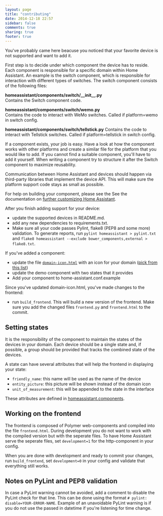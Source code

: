 ```yaml
---
layout: page
title: "contributing"
date: 2014-12-18 22:57
sidebar: false
comments: true
sharing: true
footer: true
---
```


You've probably came here beacuse you noticed that your favorite device is not supported and want to add it.

First step is to decide under which component the device has to reside. Each component is responsible for a specific domain within Home Assistant. An example is the switch component, which is responsible for interaction with different types of switches. The switch component consists of the following files:

**homeassistant/components/switch/\_\_init\_\_.py**<br />
Contains the Switch component code.

**homeassistant/components/switch/wemo.py**<br />
Contains the code to interact with WeMo switches. Called if platform=wemo in switch config. 

**homeassistant/components/switch/tellstick.py**
Contains the code to interact with Tellstick switches. Called if platform=tellstick in switch config.

If a component exists, your job is easy. Have a look at how the component works with other platforms and create a similar file for the platform that you would like to add. If you cannot find a suitable component, you'll have to add it yourself. When writing a component try to structure it after the Switch component to maximize reusability.

Communication between Home Assistant and devices should happen via third-party libraries that implement the device API. This will make sure the platform support code stays as small as possible.

For help on building your component, please see the See the documentation on [further customizing Home Assistant](https://github.com/balloob/home-assistant#further-customizing-home-assistant).

After you finish adding support for your device:

 - update the supported devices in README.md.
 - add any new dependencies to requirements.txt.
 - Make sure all your code passes Pylint, flake8 (PEP8 and some more) validation. To generate reports, run `pylint homeassistant > pylint.txt` and `flake8 homeassistant --exclude bower_components,external > flake8.txt`.

If you've added a component:

 - update the file [`domain-icon.html`](https://github.com/balloob/home-assistant/blob/master/homeassistant/components/http/www_static/polymer/domain-icon.html) with an icon for your domain ([pick from this list](https://www.polymer-project.org/components/core-icons/demo.html))
 - update the demo component with two states that it provides
 - Add your component to home-assistant.conf.example

Since you've updated domain-icon.html, you've made changes to the frontend:

 - run `build_frontend`. This will build a new version of the frontend. Make sure you add the changed files `frontend.py` and `frontend.html` to the commit.

## Setting states

It is the responsibility of the component to maintain the states of the devices in your domain. Each device should be a single state and, if possible, a group should be provided that tracks the combined state of the devices.

A state can have several attributes that will help the frontend in displaying your state:

 - `friendly_name`: this name will be used as the name of the device
 - `entity_picture`: this picture will be shown instead of the domain icon
 - `unit_of_measurement`: this will be appended to the state in the interface

These attributes are defined in [homeassistant.components](https://github.com/balloob/home-assistant/blob/master/homeassistant/components/__init__.py#L25).

## Working on the frontend

The frontend is composed of Polymer web-components and compiled into the file `frontend.html`. During development you do not want to work with the compiled version but with the seperate files. To have Home Assistant serve the seperate files, set `development=1` for the http-component in your config.

When you are done with development and ready to commit your changes, run `build_frontend`, set `development=0` in your config and validate that everything still works.

## Notes on PyLint and PEP8 validation

In case a PyLint warning cannot be avoided, add a comment to disable the PyLint check for that line. This can be done using the format `# pylint: disable=YOUR-ERROR-NAME`. Example of an unavoidable PyLint warning is if you do not use the passed in datetime if you're listening for time change.
